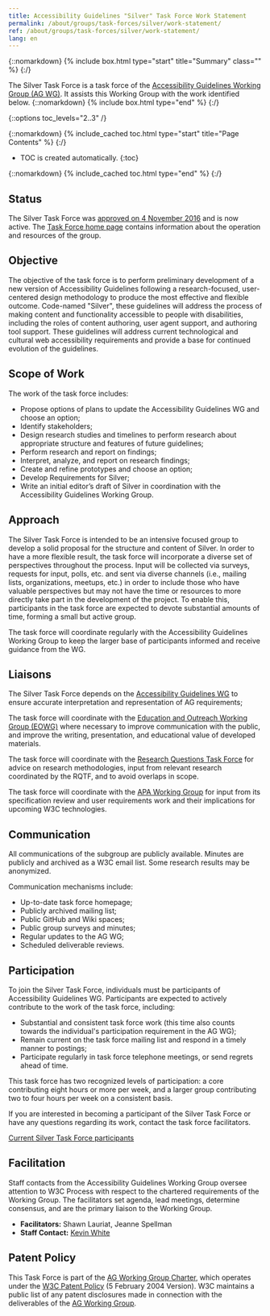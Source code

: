 ```yaml
---
title: Accessibility Guidelines "Silver" Task Force Work Statement
permalink: /about/groups/task-forces/silver/work-statement/
ref: /about/groups/task-forces/silver/work-statement/
lang: en
---
```


{::nomarkdown}
{% include box.html type="start" title="Summary" class="" %}
{:/}

The Silver Task Force is a task force of the [Accessibility Guidelines Working Group (AG WG)](/about/groups/agwg/). It assists this Working Group with the work identified below.
{::nomarkdown}
{% include box.html type="end" %}
{:/}

{::options toc_levels="2..3" /}

{::nomarkdown}
{% include_cached toc.html type="start" title="Page Contents" %}
{:/}

-   TOC is created automatically.
{:toc}

{::nomarkdown}
{% include_cached toc.html type="end" %}
{:/}

## Status

The Silver Task Force was [approved on 4 November 2016](https://lists.w3.org/Archives/Public/w3c-wai-gl/2016OctDec/0396.html) and is now active. The [Task Force home page](/about/groups/task-forces/silver/) contains information about the operation and resources of the group.

## Objective

The objective of the task force is to perform preliminary development of a new version of Accessibility Guidelines following a research-focused, user-centered design methodology to produce the most effective and flexible outcome. Code-named "Silver", these guidelines will address the process of making content and functionality accessible to people with disabilities, including the roles of content authoring, user agent support, and authoring tool support. These guidelines will address current technological and cultural web accessibility requirements and provide a base for continued evolution of the guidelines.

## Scope of Work

The work of the task force includes:

- Propose options of plans to update the Accessibility Guidelines WG and choose an option;
- Identify stakeholders;
- Design research studies and timelines to perform research about appropriate structure and features of future guidelines;
- Perform research and report on findings;
- Interpret, analyze, and report on research findings;
- Create and refine prototypes and choose an option;
- Develop Requirements for Silver;
- Write an initial editor’s draft of Silver in coordination with the Accessibility Guidelines Working Group.

## Approach

The Silver Task Force is intended to be an intensive focused group to develop a solid proposal for the structure and content of Silver. In order to have a more flexible result, the task force will incorporate a diverse set of perspectives throughout the process. Input will be collected via surveys, requests for input, polls, etc. and sent via diverse channels (i.e., mailing lists, organizations, meetups, etc.) in order to include those who have valuable perspectives but may not have the time or resources to more directly take part in the development of the project. To enable this, participants in the task force are expected to devote substantial amounts of time, forming a small but active group.

The task force will coordinate regularly with the Accessibility Guidelines Working Group to keep the larger base of participants informed and receive guidance from the WG.

## Liaisons

The Silver Task Force depends on the [Accessibility Guidelines WG](/about/groups/agwg/) to ensure accurate interpretation and representation of AG requirements;

The task force will coordinate with the [Education and Outreach Working Group (EOWG)](/about/groups/eowg/) where necessary to improve communication with the public, and improve the writing, presentation, and educational value of developed materials.

The task force will coordinate with the [Research Questions Task Force](/about/groups/task-forces/research-questions/) for advice on research methodologies, input from relevant research coordinated by the RQTF, and to avoid overlaps in scope.

The task force will coordinate with the [APA Working Group](/about/groups/apawg/) for input from its specification review and user requirements work and their implications for upcoming W3C technologies.

## Communication

All communications of the subgroup are publicly available. Minutes are publicly and archived as a W3C email list. Some research results may be anonymized.

Communication mechanisms include:

- Up-to-date task force homepage;
- Publicly archived mailing list;
- Public GitHub and Wiki spaces;
- Public group surveys and minutes;
- Regular updates to the AG WG;
- Scheduled deliverable reviews.

## Participation

To join the Silver Task Force, individuals must be participants of Accessibility Guidelines WG. Participants are expected to actively contribute to the work of the task force, including:

- Substantial and consistent task force work (this time also counts towards the individual's participation requirement in the AG WG);
- Remain current on the task force mailing list and respond in a timely manner to postings;
- Participate regularly in task force telephone meetings, or send regrets ahead of time.

This task force has two recognized levels of participation: a core contributing eight hours or more per week, and a larger group contributing two to four hours per week on a consistent basis.

If you are interested in becoming a participant of the Silver Task Force or have any questions regarding its work, contact the task force facilitators.

[Current Silver Task Force participants](https://www.w3.org/2000/09/dbwg/details?group=94845&public=1)

## Facilitation

Staff contacts from the Accessibility Guidelines Working Group oversee attention to W3C Process with respect to the chartered requirements of the Working Group. The facilitators set agenda, lead meetings, determine consensus, and are the primary liaison to the Working Group.

- **Facilitators:** Shawn Lauriat, Jeanne Spellman
- **Staff Contact:** [Kevin White](https://www.w3.org/People#kevin)

## Patent Policy

This Task Force is part of the [AG Working Group Charter](https://www.w3.org/WAI/GL/charter), which operates under the [W3C Patent Policy](https://www.w3.org/Consortium/Patent-Policy-20040205/) (5 February 2004 Version). W3C maintains a public list of any patent disclosures made in connection with the deliverables of the [AG Working Group](https://www.w3.org/2004/01/pp-impl/35422/status).